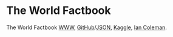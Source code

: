 # The World Factbook

The World Factbook [WWW](https://www.cia.gov/the-world-factbook/), [GitHub](https://github.com/factbook)/[JSON](https://github.com/factbook/factbook.json), [Kaggle](https://www.kaggle.com/datasets/lucafrance/the-world-factbook-by-cia), [Ian Coleman](https://iancoleman.io/exploring-the-cia-world-factbook/).

    
```

```
    
```

```
    
```

```
    
```

```
